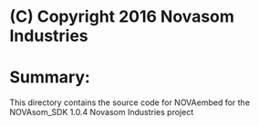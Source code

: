 # (C) Copyright 2016 Novasom Industries
Summary:
========


This directory contains the source code for NOVAembed for the NOVAsom_SDK 1.0.4 Novasom Industries project

